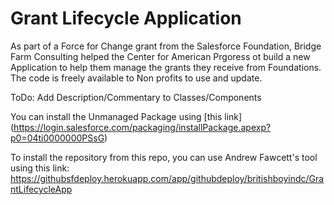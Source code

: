 Grant Lifecycle Application
=================

As part of a Force for Change grant from the Salesforce Foundation, Bridge Farm Consulting helped the Center for American Prgoress ot build a new Application to help them manage the grants they receive from Foundations. The code is freely available to Non profits to use and update. 

ToDo:
Add Description/Commentary to Classes/Components

You can install the Unmanaged Package using [this link] (https://login.salesforce.com/packaging/installPackage.apexp?p0=04ti0000000PSsG)

To install the repository from this repo, you can use Andrew Fawcett's tool using this link:
https://githubsfdeploy.herokuapp.com/app/githubdeploy/britishboyindc/GrantLifecycleApp
